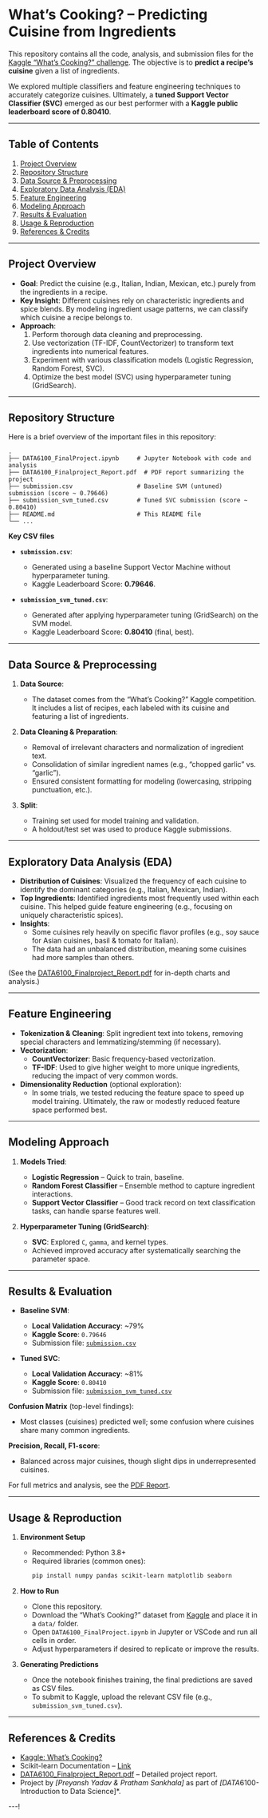 # What’s Cooking? – Predicting Cuisine from Ingredients

This repository contains all the code, analysis, and submission files for the [Kaggle “What’s Cooking?” challenge](https://www.kaggle.com/competitions/whats-cooking/). The objective is to **predict a recipe’s cuisine** given a list of ingredients.

We explored multiple classifiers and feature engineering techniques to accurately categorize cuisines. Ultimately, a **tuned Support Vector Classifier (SVC)** emerged as our best performer with a **Kaggle public leaderboard score of 0.80410**.

---

## Table of Contents
1. [Project Overview](#project-overview)  
2. [Repository Structure](#repository-structure)  
3. [Data Source & Preprocessing](#data-source--preprocessing)  
4. [Exploratory Data Analysis (EDA)](#exploratory-data-analysis-eda)  
5. [Feature Engineering](#feature-engineering)  
6. [Modeling Approach](#modeling-approach)  
7. [Results & Evaluation](#results--evaluation)  
8. [Usage & Reproduction](#usage--reproduction)  
9. [References & Credits](#references--credits)

---

## Project Overview
- **Goal**: Predict the cuisine (e.g., Italian, Indian, Mexican, etc.) purely from the ingredients in a recipe.
- **Key Insight**: Different cuisines rely on characteristic ingredients and spice blends. By modeling ingredient usage patterns, we can classify which cuisine a recipe belongs to.
- **Approach**:
  1. Perform thorough data cleaning and preprocessing.
  2. Use vectorization (TF-IDF, CountVectorizer) to transform text ingredients into numerical features.
  3. Experiment with various classification models (Logistic Regression, Random Forest, SVC).
  4. Optimize the best model (SVC) using hyperparameter tuning (GridSearch).

---

## Repository Structure
Here is a brief overview of the important files in this repository:

```
.
├── DATA6100_FinalProject.ipynb     # Jupyter Notebook with code and analysis
├── DATA6100_Finalproject_Report.pdf  # PDF report summarizing the project
├── submission.csv                  # Baseline SVM (untuned) submission (score ~ 0.79646)
├── submission_svm_tuned.csv        # Tuned SVC submission (score ~ 0.80410)
├── README.md                       # This README file
└── ...
```

**Key CSV files**  
- **`submission.csv`**:  
  - Generated using a baseline Support Vector Machine without hyperparameter tuning.  
  - Kaggle Leaderboard Score: **0.79646**.

- **`submission_svm_tuned.csv`**:  
  - Generated after applying hyperparameter tuning (GridSearch) on the SVM model.  
  - Kaggle Leaderboard Score: **0.80410** (final, best).

---

## Data Source & Preprocessing
1. **Data Source**:  
   - The dataset comes from the “What’s Cooking?” Kaggle competition. It includes a list of recipes, each labeled with its cuisine and featuring a list of ingredients.

2. **Data Cleaning & Preparation**:  
   - Removal of irrelevant characters and normalization of ingredient text.  
   - Consolidation of similar ingredient names (e.g., “chopped garlic” vs. “garlic”).  
   - Ensured consistent formatting for modeling (lowercasing, stripping punctuation, etc.).

3. **Split**:
   - Training set used for model training and validation.
   - A holdout/test set was used to produce Kaggle submissions.

---

## Exploratory Data Analysis (EDA)
- **Distribution of Cuisines**: Visualized the frequency of each cuisine to identify the dominant categories (e.g., Italian, Mexican, Indian).  
- **Top Ingredients**: Identified ingredients most frequently used within each cuisine. This helped guide feature engineering (e.g., focusing on uniquely characteristic spices).
- **Insights**:  
  - Some cuisines rely heavily on specific flavor profiles (e.g., soy sauce for Asian cuisines, basil & tomato for Italian).  
  - The data had an unbalanced distribution, meaning some cuisines had more samples than others.

(See the [DATA6100_Finalproject_Report.pdf](./DATA6100_Finalproject_Report.pdf) for in-depth charts and analysis.)

---

## Feature Engineering
- **Tokenization & Cleaning**: Split ingredient text into tokens, removing special characters and lemmatizing/stemming (if necessary).  
- **Vectorization**:  
  - **CountVectorizer**: Basic frequency-based vectorization.  
  - **TF-IDF**: Used to give higher weight to more unique ingredients, reducing the impact of very common words.  
- **Dimensionality Reduction** (optional exploration):  
  - In some trials, we tested reducing the feature space to speed up model training. Ultimately, the raw or modestly reduced feature space performed best.

---

## Modeling Approach
1. **Models Tried**:  
   - **Logistic Regression** – Quick to train, baseline.  
   - **Random Forest Classifier** – Ensemble method to capture ingredient interactions.  
   - **Support Vector Classifier** – Good track record on text classification tasks, can handle sparse features well.  

2. **Hyperparameter Tuning (GridSearch)**:  
   - **SVC**: Explored `C`, `gamma`, and kernel types.  
   - Achieved improved accuracy after systematically searching the parameter space.

---

## Results & Evaluation
- **Baseline SVM**:  
  - **Local Validation Accuracy**: ~79%  
  - **Kaggle Score**: `0.79646`  
  - Submission file: [`submission.csv`](./submission.csv)

- **Tuned SVC**:  
  - **Local Validation Accuracy**: ~81%  
  - **Kaggle Score**: `0.80410`  
  - Submission file: [`submission_svm_tuned.csv`](./submission_svm_tuned.csv)

**Confusion Matrix** (top-level findings):
- Most classes (cuisines) predicted well; some confusion where cuisines share many common ingredients.

**Precision, Recall, F1-score**:
- Balanced across major cuisines, though slight dips in underrepresented cuisines.

For full metrics and analysis, see the [PDF Report](./DATA6100_Finalproject_Report.pdf).

---

## Usage & Reproduction
1. **Environment Setup**  
   - Recommended: Python 3.8+  
   - Required libraries (common ones):
     ```bash
     pip install numpy pandas scikit-learn matplotlib seaborn
     ```
2. **How to Run**  
   - Clone this repository.  
   - Download the “What’s Cooking?” dataset from [Kaggle](https://www.kaggle.com/competitions/whats-cooking/data) and place it in a `data/` folder.  
   - Open `DATA6100_FinalProject.ipynb` in Jupyter or VSCode and run all cells in order.  
   - Adjust hyperparameters if desired to replicate or improve the results.  

3. **Generating Predictions**  
   - Once the notebook finishes training, the final predictions are saved as CSV files.  
   - To submit to Kaggle, upload the relevant CSV file (e.g., `submission_svm_tuned.csv`).

---

## References & Credits
- [Kaggle: What’s Cooking?](https://www.kaggle.com/competitions/whats-cooking/)
- Scikit-learn Documentation – [Link](https://scikit-learn.org/stable/user_guide.html)
- [DATA6100_Finalproject_Report.pdf](./DATA6100_Finalproject_Report.pdf) – Detailed project report.
- Project by *[Preyansh Yadav & Pratham Sankhala]* as part of *[DATA*6100-Introduction to Data Science]*.

---!  
